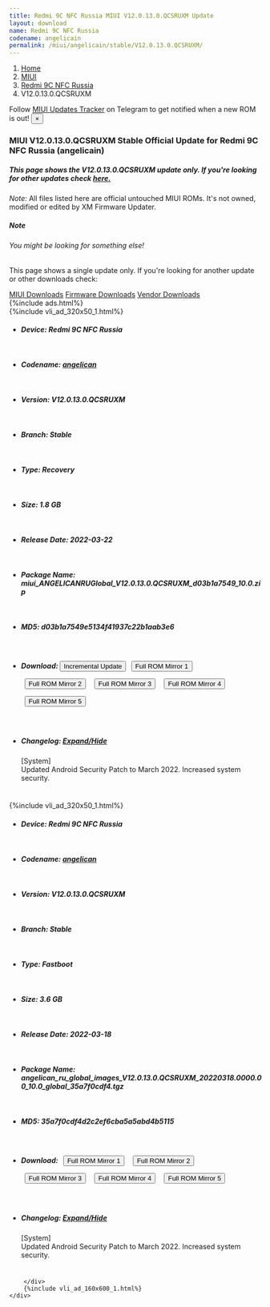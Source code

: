 ```yaml
---
title: Redmi 9C NFC Russia MIUI V12.0.13.0.QCSRUXM Update
layout: download
name: Redmi 9C NFC Russia
codename: angelicain
permalink: /miui/angelicain/stable/V12.0.13.0.QCSRUXM/
---
```

<nav aria-label="breadcrumb">
    <ol class="breadcrumb">
        <li class="breadcrumb-item"><a href="/">Home</a></li>
        <li class="breadcrumb-item"><a href="/miui/">MIUI</a></li>
        <li class="breadcrumb-item"><a href="/miui/angelicain/">Redmi 9C NFC Russia</a></li>
        <li class="breadcrumb-item active" aria-current="page">V12.0.13.0.QCSRUXM</li>
    </ol>
</nav>
<div class="alert alert-primary alert-dismissible fade show" role="alert">
    Follow <a href="https://t.me/MIUIUpdatesTracker" class="alert-link">MIUI Updates Tracker</a> on Telegram to get
    notified when a new ROM is out!
    <button type="button" class="close" data-dismiss="alert" aria-label="Close">
        <span aria-hidden="true">&times;</span>
    </button>
</div>
<div class="col-12 mx-auto">
    <h3 class="title bg-light p-2 rounded">MIUI V12.0.13.0.QCSRUXM Stable Official Update for Redmi 9C NFC Russia (angelicain)</h3>
    <h5>This page shows the V12.0.13.0.QCSRUXM update only. If you're looking for other updates check
        <a href="/miui/angelicain/">here.</a></h5>
    <p><i>Note: </i>All files listed here are official untouched MIUI ROMs.
        It's not owned, modified or edited by XM Firmware Updater.</p>
    <div class="card">
        <div class="card-body">
            <h5 class="card-title">Note</h5>
            <h6 class="card-subtitle mb-2 text-muted">You might be looking for something else!</h6>
            <p class="card-text">This page shows a single update only.
                If you're looking for another update or other downloads check:</p>
            <a href="/miui/" class="card-link">MIUI Downloads</a>
            <a href="/firmware/" class="card-link">Firmware Downloads</a>
            <a href="/vendor/" class="card-link">Vendor Downloads</a>
        </div>
    </div>
    {%include ads.html%}
    <div class="row justify-content-center">
        <div class="col-10" id="downloads">
                    <div class="card card-body">
            {%include vli_ad_320x50_1.html%}
            <ul class="list-unstyled">
                <li style="padding-bottom: 10px;">
                    <h5><b>Device: </b>Redmi 9C NFC Russia</h5>
                </li>
                <li style="padding-bottom: 10px;">
                    <h5><b>Codename: </b> <a href="/miui/angelican/" target="_blank">angelican</a> </h5>
                </li>
                <li style="padding-bottom: 10px;">
                    <h5><b>Version: </b>V12.0.13.0.QCSRUXM</h5>
                </li>
                <li style="padding-bottom: 10px;">
                    <h5><b>Branch: </b>Stable</h5>
                </li>
                <li style="padding-bottom: 10px;">
                    <h5><b>Type: </b>Recovery</h5>
                </li>
                <li style="padding-bottom: 10px;">
                    <h5><b>Size: </b>1.8 GB</h5>
                </li>
                <li style="padding-bottom: 10px;">
                    <h5><b>Release Date: </b>2022-03-22</h5>
                </li>
                <li style="padding-bottom: 10px;">
                    <h5><b>Package Name: </b><span id="filename" class="text-dark">miui_ANGELICANRUGlobal_V12.0.13.0.QCSRUXM_d03b1a7549_10.0.zip</span></h5>
                </li>
                <li style="padding-bottom: 10px;">
                    <h5><b>MD5: </b><span id="md5" class="text-muted">d03b1a7549e5134f41937c22b1aab3e6</span></h5>
                </li>
                <li style="padding-bottom: 10px;">
                    <h5><b>Download: </b><button type="button" id="incremental_download" class="btn btn-warning" onclick="window.open('https://bigota.d.miui.com/V12.0.13.0.QCSRUXM/miui-blockota-angelican_ru_global-V12.0.12.0.QCSRUXM-V12.0.13.0.QCSRUXM-9981d1f803-10.0.zip', '_blank');"><i class="fa fa-download"></i> Incremental Update</button> <button type="button" id="download" class="btn btn-primary" style="margin: 7px;" onclick="window.open('https://cdnorg.d.miui.com/V12.0.13.0.QCSRUXM/miui_ANGELICANRUGlobal_V12.0.13.0.QCSRUXM_d03b1a7549_10.0.zip', '_blank');"><i class="fa fa-download"></i> Full ROM Mirror 1</button> <button type="button" id="download" class="btn btn-primary" style="margin: 7px;" onclick="window.open('https://bkt-sgp-miui-ota-update-alisgp.oss-ap-southeast-1.aliyuncs.com/V12.0.13.0.QCSRUXM/miui_ANGELICANRUGlobal_V12.0.13.0.QCSRUXM_d03b1a7549_10.0.zip', '_blank');"><i class="fa fa-download"></i> Full ROM Mirror 2</button> <button type="button" id="download" class="btn btn-primary" style="margin: 7px;" onclick="window.open('https://bn.d.miui.com/V12.0.13.0.QCSRUXM/miui_ANGELICANRUGlobal_V12.0.13.0.QCSRUXM_d03b1a7549_10.0.zip', '_blank');"><i class="fa fa-download"></i> Full ROM Mirror 3</button> <button type="button" id="download" class="btn btn-primary" style="margin: 7px;" onclick="window.open('https://bigota.d.miui.com/V12.0.13.0.QCSRUXM/miui_ANGELICANRUGlobal_V12.0.13.0.QCSRUXM_d03b1a7549_10.0.zip', '_blank');"><i class="fa fa-download"></i> Full ROM Mirror 4</button> <button type="button" id="download" class="btn btn-primary" style="margin: 7px;" onclick="window.open('https://hugeota.d.miui.com/V12.0.13.0.QCSRUXM/miui_ANGELICANRUGlobal_V12.0.13.0.QCSRUXM_d03b1a7549_10.0.zip', '_blank');"><i class="fa fa-download"></i> Full ROM Mirror 5</button></h5>
                </li>
                <li style="padding-bottom: 10px;">
                    <h5><b>Changelog: </b><a href="#angelican_1_changelog" data-toggle="collapse" role="button"
                            aria-expanded="false" aria-controls="angelican_1_changelog"> <i class="fa fa-arrow-down"
                                aria-hidden="true"></i> Expand/Hide</a></h5>
                    <div class="collapse" id="angelican_1_changelog">
                        <p id="changelog_text">[System]<br>Updated Android Security Patch to March 2022. Increased system security.</p>
                    </div>
                </li>
            </ul>
        </div>
        <div class="card card-body">
            {%include vli_ad_320x50_1.html%}
            <ul class="list-unstyled">
                <li style="padding-bottom: 10px;">
                    <h5><b>Device: </b>Redmi 9C NFC Russia</h5>
                </li>
                <li style="padding-bottom: 10px;">
                    <h5><b>Codename: </b> <a href="/miui/angelican/" target="_blank">angelican</a> </h5>
                </li>
                <li style="padding-bottom: 10px;">
                    <h5><b>Version: </b>V12.0.13.0.QCSRUXM</h5>
                </li>
                <li style="padding-bottom: 10px;">
                    <h5><b>Branch: </b>Stable</h5>
                </li>
                <li style="padding-bottom: 10px;">
                    <h5><b>Type: </b>Fastboot</h5>
                </li>
                <li style="padding-bottom: 10px;">
                    <h5><b>Size: </b>3.6 GB</h5>
                </li>
                <li style="padding-bottom: 10px;">
                    <h5><b>Release Date: </b>2022-03-18</h5>
                </li>
                <li style="padding-bottom: 10px;">
                    <h5><b>Package Name: </b><span id="filename" class="text-dark">angelican_ru_global_images_V12.0.13.0.QCSRUXM_20220318.0000.00_10.0_global_35a7f0cdf4.tgz</span></h5>
                </li>
                <li style="padding-bottom: 10px;">
                    <h5><b>MD5: </b><span id="md5" class="text-muted">35a7f0cdf4d2c2ef6cba5a5abd4b5115</span></h5>
                </li>
                <li style="padding-bottom: 10px;">
                    <h5><b>Download: </b> <button type="button" id="download" class="btn btn-primary" style="margin: 7px;" onclick="window.open('https://cdnorg.d.miui.com/V12.0.13.0.QCSRUXM/angelican_ru_global_images_V12.0.13.0.QCSRUXM_20220318.0000.00_10.0_global_35a7f0cdf4.tgz', '_blank');"><i class="fa fa-download"></i> Full ROM Mirror 1</button> <button type="button" id="download" class="btn btn-primary" style="margin: 7px;" onclick="window.open('https://bkt-sgp-miui-ota-update-alisgp.oss-ap-southeast-1.aliyuncs.com/V12.0.13.0.QCSRUXM/angelican_ru_global_images_V12.0.13.0.QCSRUXM_20220318.0000.00_10.0_global_35a7f0cdf4.tgz', '_blank');"><i class="fa fa-download"></i> Full ROM Mirror 2</button> <button type="button" id="download" class="btn btn-primary" style="margin: 7px;" onclick="window.open('https://bn.d.miui.com/V12.0.13.0.QCSRUXM/angelican_ru_global_images_V12.0.13.0.QCSRUXM_20220318.0000.00_10.0_global_35a7f0cdf4.tgz', '_blank');"><i class="fa fa-download"></i> Full ROM Mirror 3</button> <button type="button" id="download" class="btn btn-primary" style="margin: 7px;" onclick="window.open('https://bigota.d.miui.com/V12.0.13.0.QCSRUXM/angelican_ru_global_images_V12.0.13.0.QCSRUXM_20220318.0000.00_10.0_global_35a7f0cdf4.tgz', '_blank');"><i class="fa fa-download"></i> Full ROM Mirror 4</button> <button type="button" id="download" class="btn btn-primary" style="margin: 7px;" onclick="window.open('https://hugeota.d.miui.com/V12.0.13.0.QCSRUXM/angelican_ru_global_images_V12.0.13.0.QCSRUXM_20220318.0000.00_10.0_global_35a7f0cdf4.tgz', '_blank');"><i class="fa fa-download"></i> Full ROM Mirror 5</button></h5>
                </li>
                <li style="padding-bottom: 10px;">
                    <h5><b>Changelog: </b><a href="#angelican_2_changelog" data-toggle="collapse" role="button"
                            aria-expanded="false" aria-controls="angelican_2_changelog"> <i class="fa fa-arrow-down"
                                aria-hidden="true"></i> Expand/Hide</a></h5>
                    <div class="collapse" id="angelican_2_changelog">
                        <p id="changelog_text">[System]<br>Updated Android Security Patch to March 2022. Increased system security.</p>
                    </div>
                </li>
            </ul>
        </div>

        </div>
        {%include vli_ad_160x600_1.html%}
    </div>
</div>
